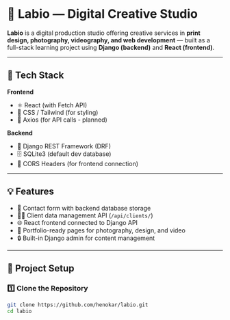 # 🎨 Labio — Digital Creative Studio

**Labio** is a digital production studio offering creative services in **print design, photography, videography, and web development** — built as a full-stack learning project using **Django (backend)** and **React (frontend)**.

---

## 🚀 Tech Stack

**Frontend**
- ⚛️ React (with Fetch API)
- 🎨 CSS / Tailwind (for styling)
- 🔄 Axios (for API calls - planned)

**Backend**
- 🐍 Django REST Framework (DRF)
- 🗄️ SQLite3 (default dev database)
- 🔐 CORS Headers (for frontend connection)

---

## 💡 Features

- 📩 Contact form with backend database storage  
- 🧑‍💼 Client data management API (`/api/clients/`)  
- 🌐 React frontend connected to Django API  
- 🎥 Portfolio-ready pages for photography, design, and video  
- 🔒 Built-in Django admin for content management  

---

## 🧰 Project Setup

### 1️⃣ Clone the Repository
```bash
git clone https://github.com/henokar/labio.git
cd labio